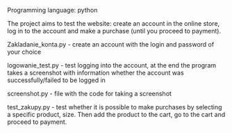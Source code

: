 Programming language: python


The project aims to test the website: create an account in the online store, log in to the account and make a purchase (until you proceed to payment).


Zakladanie_konta.py - create an account with the login and password of your choice

logowanie_test.py - test logging into the account, at the end the program takes a screenshot with information whether the account was successfully/failed to be logged in

screenshot.py - file with the code for taking a screenshot

test_zakupy.py - test whether it is possible to make purchases by selecting a specific product, size. Then add the product to the cart, go to the cart and proceed to payment.
